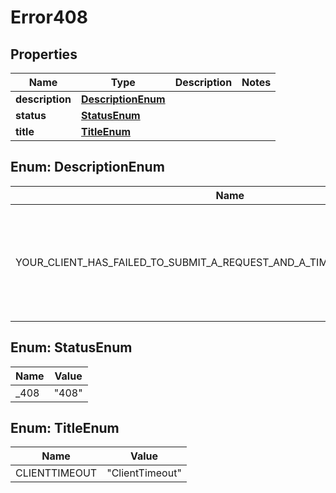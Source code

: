 
# Error408

## Properties
Name | Type | Description | Notes
------------ | ------------- | ------------- | -------------
**description** | [**DescriptionEnum**](#DescriptionEnum) |  | 
**status** | [**StatusEnum**](#StatusEnum) |  | 
**title** | [**TitleEnum**](#TitleEnum) |  | 


<a name="DescriptionEnum"></a>
## Enum: DescriptionEnum
Name | Value
---- | -----
YOUR_CLIENT_HAS_FAILED_TO_SUBMIT_A_REQUEST_AND_A_TIMEOUT_HAS_OCCURRED_ | &quot;Your client has failed to submit a request, and a timeout has occurred.&quot;


<a name="StatusEnum"></a>
## Enum: StatusEnum
Name | Value
---- | -----
_408 | &quot;408&quot;


<a name="TitleEnum"></a>
## Enum: TitleEnum
Name | Value
---- | -----
CLIENTTIMEOUT | &quot;ClientTimeout&quot;



